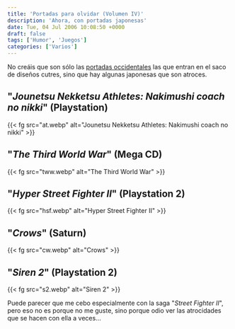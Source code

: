 ```yaml
---
title: 'Portadas para olvidar (Volumen IV)'
description: 'Ahora, con portadas japonesas'
date: Tue, 04 Jul 2006 10:08:50 +0000
draft: false
tags: ['Humor', 'Juegos']
categories: ['Varios']
---
```


No creáis que son sólo las [portadas occidentales](/portadas-para-olvidar-volumen-i/) las que entran en el saco de diseños cutres, sino que hay algunas japonesas que son atroces.

## "_Jounetsu Nekketsu Athletes: Nakimushi coach no nikki_" (**Playstation**)

{{< fg src="at.webp" alt="Jounetsu Nekketsu Athletes: Nakimushi coach no nikki" >}}

## "_The Third World War_" (**Mega CD**)

{{< fg src="tww.webp" alt="The Third World War" >}}

## "_Hyper Street Fighter II_" (**Playstation 2**)

{{< fg src="hsf.webp" alt="Hyper Street Fighter II" >}}

## "_Crows_" (**Saturn**)

{{< fg src="cw.webp" alt="Crows" >}}

## "_Siren 2_" (**Playstation 2**)

{{< fg src="s2.webp" alt="Siren 2" >}}

Puede parecer que me cebo especialmente con la saga "_Street Fighter II_", pero eso no es porque no me guste, sino porque odio ver las atrocidades que se hacen con ella a veces...